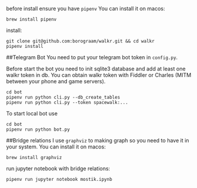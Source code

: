 before install ensure you have `pipenv`
You can install it on macos:
```
brew install pipenv
```

install:
```
git clone git@github.com:borograam/walkr.git && cd walkr
pipenv install
```

##Telegram Bot
You need to put your telegram bot token in `config.py`.

Before start the bot you need to init sqlite3 database and add at least one walkr token in db.
You can obtain walkr token with Fiddler or Charles (MITM between your phone and game servers).

```shell
cd bot
pipenv run python cli.py --db_create_tables
pipenv run python cli.py --token spacewalk:...
```

To start local bot use
```shell
cd bot
pipenv run python bot.py
```

##Bridge relations
I use `graphviz` to making graph so you need to have it in your system.
You can install it on macos:
```shell
brew install graphviz
```


run jupyter notebook with bridge relations:
```shell
pipenv run jupyter notebook mostik.ipynb
```